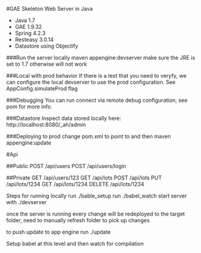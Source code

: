 #GAE Skeleton Web Server in Java

* Java 1.7
* GAE 1.9.32
* Spring 4.2.3
* Resteasy 3.0.14 
* Datastore using Objectify

###Run the server locally
maven appengine:devserver
make sure the JRE is set to 1.7 otherwise will not work

###Local with prod behavior
If there is a test that you need to veryfy, we can configure the local devserver to use the prod configuration. See AppConfig.simulateProd flag

###Debugging
You can run connect via remote debug configuration, see pom for more info.

###Datastore
Inspect data stored locally here:  http://localhost:8080/_ah/admin

###Deploying to prod
change pom.xml to point to <prod-app-name-here> and then
maven appengine:update  

#Api

##Public
POST /api/users
POST /api/users/login

##Private
GET /api/users/123
GET /api/lots
POST /api/lots
PUT /api/lots/1234
GET /api/lots/1234
DELETE /api/lots/1234


Steps for running locally
run ./bable_setup
run ./babel_watch
start server with ./devserver

once the server is running every change will be redeployed to the target folder, need to manually refresh folder to pick up changes

to push update to app engine run ./update

Setup babel at this level and then watch for compilation


